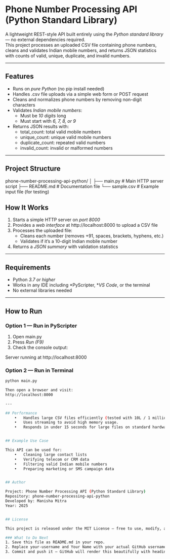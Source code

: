 # Phone Number Processing API (Python Standard Library)

A lightweight REST-style API built entirely using the *Python standard library* — no external dependencies required.  
This project processes an uploaded CSV file containing phone numbers, cleans and validates Indian mobile numbers, and returns JSON statistics with counts of valid, unique, duplicate, and invalid numbers.

---

## Features
- Runs on *pure Python* (no pip install needed)  
- Handles .csv file uploads via a simple web form or POST request  
- Cleans and normalizes phone numbers by removing non-digit characters  
- Validates *Indian mobile numbers*:
  - Must be *10 digits* long  
  - Must start with *6, 7, 8, or 9*  
- Returns JSON results with:
  - total_count: total valid mobile numbers  
  - unique_count: unique valid mobile numbers  
  - duplicate_count: repeated valid numbers  
  - invalid_count: invalid or malformed numbers  

---

## Project Structure

phone-number-processing-api-python/
│
├── main.py        # Main HTTP server script
├── README.md      # Documentation file
└── sample.csv     # Example input file (for testing)

## How It Works
1. Starts a simple HTTP server on *port 8000*
2. Provides a *web interface* at http://localhost:8000 to upload a CSV file
3. Processes the uploaded file:
   - Cleans each number (removes +91, spaces, brackets, hyphens, etc.)
   - Validates if it’s a 10-digit Indian mobile number
4. Returns a *JSON summary* with validation statistics

---

## Requirements
- Python *3.7 or higher*
- Works in any IDE including *PyScripter, **VS Code*, or the terminal
- No external libraries needed

---

## How to Run

### Option 1 — Run in PyScripter
1. Open main.py
2. Press *Run (F9)*  
3. Check the console output:

Server running at http://localhost:8000

### Option 2 — Run in Terminal
```bash
python main.py

Then open a browser and visit:
http://localhost:8000

---

## Performance
	•	Handles large CSV files efficiently (tested with 10L / 1 million numbers).
	•	Uses streaming to avoid high memory usage.
	•	Responds in under 15 seconds for large files on standard hardware.


## Example Use Case

This API can be used for:
	•	Cleaning large contact lists
	•	Verifying telecom or CRM data
	•	Filtering valid Indian mobile numbers
	•	Preparing marketing or SMS campaign data


## Author

Project: Phone Number Processing API (Python Standard Library)
Repository: phone-number-processing-api-python
Developed by: Manisha Mitra
Year: 2025


## License

This project is released under the MIT License — free to use, modify, and share.

### What to Do Next
1. Save this file as README.md in your repo.  
2. Replace your-username and Your Name with your actual GitHub username and name.  
3. Commit and push it — GitHub will render this beautifully with headings, tables, and code blocks.




